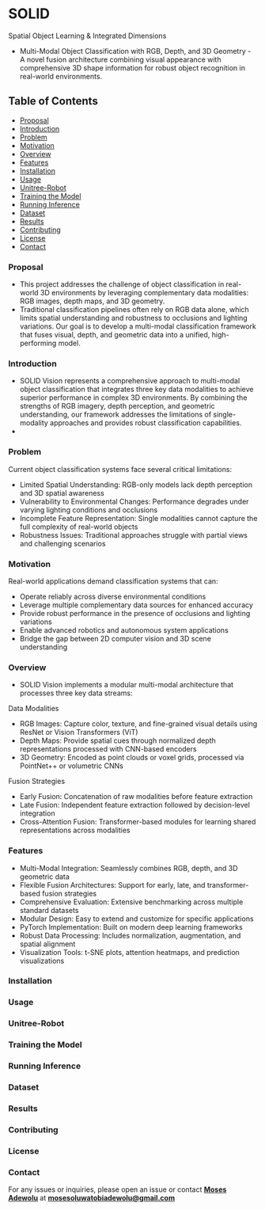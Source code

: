 # SOLID 
Spatial Object Learning & Integrated Dimensions

- Multi-Modal Object Classification with RGB, Depth, and 3D Geometry - A novel fusion architecture combining visual appearance with comprehensive 3D shape information for robust object recognition in real-world environments.
  
## Table of Contents
- [Proposal](#proposal)
- [Introduction](#introduction)
- [Problem](#problem)
- [Motivation](#motivation)
- [Overview](#overview)
- [Features](#features)
- [Installation](#installation)
- [Usage](#usage)
- [Unitree-Robot](#unitree-robot)
- [Training the Model](#training-the-model)
- [Running Inference](#running-inference)
- [Dataset](#dataset)
- [Results](#results)
- [Contributing](#contributing)
- [License](#license)
- [Contact](#contact)

### Proposal
- This project addresses the challenge of object classification in real-world 3D environments by leveraging complementary data modalities: RGB images, depth maps, and 3D geometry.
-  Traditional classification pipelines often rely on RGB data alone, which limits spatial understanding and robustness to occlusions and lighting variations. Our goal is to develop a multi-modal classification framework that fuses visual, depth, and geometric data into a unified, high-performing model.

### Introduction
- SOLID Vision represents a comprehensive approach to multi-modal object classification that integrates three key data modalities to achieve superior performance in complex 3D environments. By combining the strengths of RGB imagery, depth perception, and geometric understanding, our framework addresses the limitations of single-modality approaches and provides robust classification capabilities.
- 
### Problem
Current object classification systems face several critical limitations:
- Limited Spatial Understanding: RGB-only models lack depth perception and 3D spatial awareness
- Vulnerability to Environmental Changes: Performance degrades under varying lighting conditions and occlusions
- Incomplete Feature Representation: Single modalities cannot capture the full complexity of real-world objects
- Robustness Issues: Traditional approaches struggle with partial views and challenging scenarios

### Motivation
Real-world applications demand classification systems that can:
- Operate reliably across diverse environmental conditions
- Leverage multiple complementary data sources for enhanced accuracy
- Provide robust performance in the presence of occlusions and lighting variations
- Enable advanced robotics and autonomous system applications
- Bridge the gap between 2D computer vision and 3D scene understanding

### Overview
- SOLID Vision implements a modular multi-modal architecture that processes three key data streams:

Data Modalities

- RGB Images: Capture color, texture, and fine-grained visual details using ResNet or Vision Transformers (ViT)
- Depth Maps: Provide spatial cues through normalized depth representations processed with CNN-based encoders
- 3D Geometry: Encoded as point clouds or voxel grids, processed via PointNet++ or volumetric CNNs

Fusion Strategies

- Early Fusion: Concatenation of raw modalities before feature extraction
- Late Fusion: Independent feature extraction followed by decision-level integration
- Cross-Attention Fusion: Transformer-based modules for learning shared representations across modalities

### Features

- Multi-Modal Integration: Seamlessly combines RGB, depth, and 3D geometric data
- Flexible Fusion Architectures: Support for early, late, and transformer-based fusion strategies
- Comprehensive Evaluation: Extensive benchmarking across multiple standard datasets
- Modular Design: Easy to extend and customize for specific applications
- PyTorch Implementation: Built on modern deep learning frameworks
- Robust Data Processing: Includes normalization, augmentation, and spatial alignment
- Visualization Tools: t-SNE plots, attention heatmaps, and prediction visualizations

### Installation

### Usage

### Unitree-Robot

### Training the Model

### Running Inference

### Dataset

### Results

### Contributing

### License

### Contact 

For any issues or inquiries, please open an issue or contact **[Moses Adewolu]()** at **mosesoluwatobiadewolu@gmail.com**
